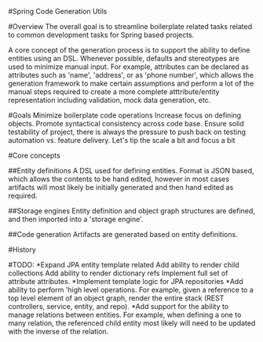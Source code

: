 #Spring Code Generation Utils

#Overview
The overall goal is to streamline boilerplate related tasks related to common development tasks for Spring based projects.

A core concept of the generation process is to support the ability to define entities using an DSL. Whenever possible, defaults and stereotypes are 
used to minimize manual input. For example, attributes can be declared as attributes such as 'name', 'address', or as 'phone number', which allows the 
generation framework to make certain assumptions and perform a lot of the manual steps required to create a more complete atttribute/entity representation 
including validation, mock data generation, etc.

#Goals
Minimize boilerplate code operations
Increase focus on defining objects.
Promote syntactical consistency across code base.
Ensure solid testability of project, there is always the pressure to push back on testing automation vs. feature delivery. Let's tip the scale a bit and focus a bit 

#Core concepts

##Entity definitions
A DSL used for defining entities. Format is JSON based, which allows the contents to be hand edited, however in most cases artifacts will most likely be initially generated and then hand edited as required. 

##Storage engines
Entity definition and object graph structures are defined, and then imported into a 'storage engine'.

##Code generation
Artifacts are generated based on entity definitions. 
   
#History

#TODO:
*Expand JPA entity template related
	Add ability to render child collections
	Add ability to render dictionary refs
	Implement full set of attribute attributes.
*Implement template logic for JPA repositories
*Add ability to perform 'high level operations. For example, given a reference to a top level element of an object graph, render the entire stack (REST controllers, service, entity, and repo).
*Add support for the ability to manage relations between entities. For example, when defining a one to many relation, the referenced child entity most likely will need to be updated with the inverse of the relation. 

